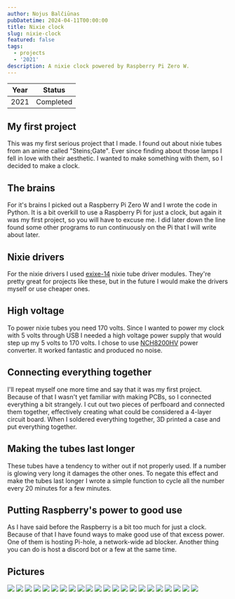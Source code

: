 ```yaml
---
author: Nojus Balčiūnas
pubDatetime: 2024-04-11T00:00:00
title: Nixie clock
slug: nixie-clock
featured: false
tags:
  - projects
  - '2021'
description: A nixie clock powered by Raspberry Pi Zero W.
---
```


| Year |  Status   |
|:----:|:---------:|
| 2021 | Completed |

## My first project

This was my first serious project that I made.
I found out about nixie tubes from an anime called "Steins;Gate".
Ever since finding about those lamps I fell in love with their aesthetic.
I wanted to make something with them, so I decided to make a clock.

## The brains

For it's brains I picked out a Raspberry Pi Zero W and I wrote the code in Python.
It is a bit overkill to use a Raspberry Pi for just a clock, but again it was my first project, so you will have to excuse me.
I did later down the line found some other programs to run continuously on the Pi that I will write about later.

## Nixie drivers

For the nixie drivers I used [exixe-14](https://github.com/dekuNukem/exixe) nixie tube driver modules.
They're pretty great for projects like these, but in the future I would make the drivers myself or use cheaper ones.

## High voltage

To power nixie tubes you need 170 volts.
Since I wanted to power my clock with 5 volts through USB I needed a high voltage power supply that would step up my 5 volts to 170 volts.
I chose to use [NCH8200HV](https://omnixie.com/products/nch8200hv-nixie-hv-power-module) power converter.
It worked fantastic and produced no noise.

## Connecting everything together

I'll repeat myself one more time and say that it was my first project.
Because of that I wasn't yet familiar with making PCBs, so I connected everything a bit strangely.
I cut out two pieces of perfboard and connected them together, effectively creating what could be considered a 4-layer circuit board.
When I soldered everything together, 3D printed a case and put everything together.

## Making the tubes last longer

These tubes have a tendency to wither out if not properly used.
If a number is glowing very long it damages the other ones.
To negate this effect and make the tubes last longer I wrote a simple function to cycle all the number every 20 minutes for a few minutes.

## Putting Raspberry's power to good use

As I have said before the Raspberry is a bit too much for just a clock.
Because of that I have found ways to make good use of that excess power.
One of them is hosting Pi-hole, a network-wide ad blocker.
Another thing you can do is host a discord bot or a few at the same time.

## Pictures

![](../../assets/images/nixie-clock/1.jpg)
![](../../assets/images/nixie-clock/2.jpg)
![](../../assets/images/nixie-clock/3.jpg)
![](../../assets/images/nixie-clock/4.jpg)
![](../../assets/images/nixie-clock/5.jpg)
![](../../assets/images/nixie-clock/6.jpg)
![](../../assets/images/nixie-clock/7.jpg)
![](../../assets/images/nixie-clock/8.jpg)
![](../../assets/images/nixie-clock/9.jpg)
![](../../assets/images/nixie-clock/10.jpg)
![](../../assets/images/nixie-clock/11.jpg)
![](../../assets/images/nixie-clock/12.jpg)
![](../../assets/images/nixie-clock/13.jpg)
![](../../assets/images/nixie-clock/14.jpg)
![](../../assets/images/nixie-clock/15.jpg)
![](../../assets/images/nixie-clock/16.jpg)
![](../../assets/images/nixie-clock/17.jpg)
![](../../assets/images/nixie-clock/18.jpg)
![](../../assets/images/nixie-clock/19.jpg)
![](../../assets/images/nixie-clock/20.jpg)
![](../../assets/images/nixie-clock/21.jpg)
![](../../assets/images/nixie-clock/22.jpg)
